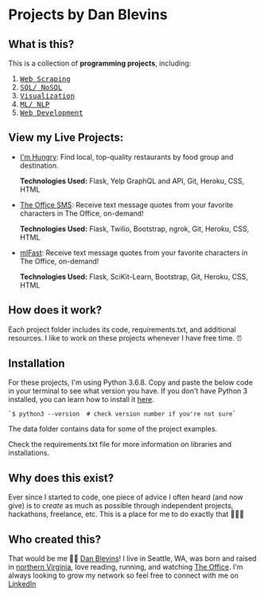 # Projects by Dan Blevins

## **What** is this?
This is a collection of **programming projects**, including:
1. <kbd>[Web Scraping](https://github.com/danblevins/github_projects/tree/master/WebScraping)</kbd>
2. <kbd>[SQL/ NoSQL](https://github.com/danblevins/github_projects/tree/master/SQL_NoSQL)</kbd>
3. <kbd>[Visualization](https://github.com/danblevins/github_projects/tree/master/Visualization)</kbd>
4. <kbd>[ML/ NLP](https://github.com/danblevins/github_projects/tree/master/ML_NLP)</kbd>
5. <kbd>[Web Development](https://github.com/danblevins/github_projects/tree/master/WebDevelopment)</kbd>

## View my Live Projects:
- [I'm Hungry](https://imhungry-danblevins.herokuapp.com/): Find local, top-quality restaurants by food group and destination.

    **Technologies Used:** Flask, Yelp GraphQL and API, Git, Heroku, CSS, HTML
    
- [The Office SMS](https://theoffice-web.herokuapp.com/): Receive text message quotes from your favorite characters in The Office, on-demand!

    **Technologies Used:** Flask, Twilio, Bootstrap, ngrok, Git, Heroku, CSS, HTML
    
- [mlFast](https://mlfast-danblevins.herokuapp.com/): Receive text message quotes from your favorite characters in The Office, on-demand!

    **Technologies Used:** Flask, SciKit-Learn, Bootstrap, Git, Heroku, CSS, HTML

## **How** does it work?
Each project folder includes its code, requirements.txt, and additional resources. I like to work on these projects whenever I have free time. ⏰

## Installation
For these projects, I'm using Python 3.6.8. Copy and paste the below code in your terminal to see what version you have. If you don't have Python 3 installed, you can learn how to install it [here](https://realpython.com/installing-python).

    `$ python3 --version  # check version number if you're not sure`

The data folder contains data for some of the project examples.

Check the requirements.txt file for more information on libraries and installations.

## **Why** does this exist?
Ever since I started to code, one piece of advice I often heard (and now give) is to *create* as much as possible through independent projects, hackathons, freelance, etc. This is a place for me to do exactly that 👨🏼‍💻 

## **Who** created this?
That would be me 👋🏼 [Dan Blevins](http://danblevins.surge.sh/)! I live in Seattle, WA, was born and raised in [northern Virginia](https://en.wikipedia.org/wiki/Northern_Virginia), love reading, running, and watching [The Office](https://en.wikipedia.org/wiki/The_Office_(American_TV_series)). I'm always looking to grow my network so feel free to connect with me on [LinkedIn](https://linkedin.com/in/dan-blevins)
